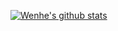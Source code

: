 [![Wenhe's github stats](https://github-readme-stats.vercel.app/api?username=WenheLI&show_icons=true&title_color=fff&icon_color=79ff97&text_color=9f9f9f&bg_color=151515)](https://github.com/WenheLI/)
